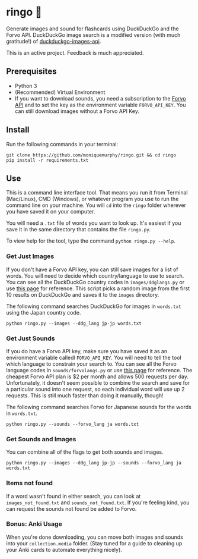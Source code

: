 # ringo 🍎
Generate images and sound for flashcards using DuckDuckGo and the Forvo API. DuckDuckGo image search is a modified version (with much gratitude!) of [duckduckgo-images-api](https://github.com/deepanprabhu/duckduckgo-images-api). 

This is an active project. Feedback is much appreciated. 

## Prerequisites
* Python 3
* (Recommended) Virtual Environment
* If you want to download sounds, you need a subscription to the [Forvo API]("https://api.forvo.com/") and to set the key as the environment variable `FORVO_API_KEY`. You can still download images without a Forvo API Key.

## Install
Run the following commands in your terminal:  
```
git clone https://github.com/moniquemurphy/ringo.git && cd ringo
pip install -r requirements.txt
```

## Use
This is a command line interface tool. That means you run it from Terminal (Mac/Linux), CMD (Windows), or whatever program you use to run the command line on your machine. You will `cd` into the `ringo` folder wherever you have saved it on your computer. 

You will need a `.txt` file of words you want to look up. It's easiest if you save it in the same directory that contains the file `ringo.py`. 

To view help for the tool, type the command `python ringo.py --help`.

### Get Just Images
If you don't have a Forvo API key, you can still save images for a list of words. You will need to decide which country/language to use to search. You can see all the DuckDuckGo country codes in `images/ddglangs.py` or use [this page](https://duckduckgo.com/params) for reference. This script picks a random image from the first 10 results on DuckDuckGo and saves it to the `images` directory. 

The following command searches DuckDuckGo for images in `words.txt` using the Japan country code.  

```
python ringo.py --images --ddg_lang jp-jp words.txt
```


### Get Just Sounds
If you do have a Forvo API key, make sure you have saved it as an environment variable calledl `FORVO_API_KEY`. You will need to tell the tool which language to constrain your search to. You can see all the Forvo language codes in `sounds/forvolangs.py` or use [this page](https://forvo.com/languages-codes/) for reference. The cheapest Forvo API plan is $2 per month and allows 500 requests per day. Unfortunately, it doesn't seem possible to combine the search and save for a particular sound into one request, so each individual word will use up 2 requests. This is still much faster than doing it manually, though!  

The following command searches Forvo for Japanese sounds for the words in `words.txt`.

```
python ringo.py --sounds --forvo_lang ja words.txt
```

### Get Sounds and Images
You can combine all of the flags to get both sounds and images.  

```
python ringo.py --images --ddg_lang jp-jp --sounds --forvo_lang ja words.txt
```

### Items not found
If a word wasn't found in either search, you can look at `images_not_found.txt` and `sounds_not_found.txt`. If you're feeling kind, you can request the sounds not found be added to Forvo.

### Bonus: Anki Usage
When you're done downloading, you can move both images and sounds into your `collection.media` folder. (Stay tuned for a guide to cleaning up your Anki cards to automate everything nicely).

